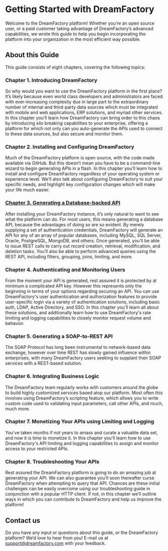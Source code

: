 # Getting Started with DreamFactory

Welcome to the DreamFactory platform! Whether you’re an open source user, or a paid customer taking advantage of DreamFactory’s advanced capabilities, we wrote this guide to help you begin incorporating the platform into your organization in the most efficient way possible.

## About this Guide

This guide consists of eight chapters, covering the following topics:

### Chapter 1. Introducing DreamFactory

So why would you want to use the DreamFactory platform in the first place? It’s likely because even world class developers and administrators are faced with ever-increasing complexity due in large part to the extraordinary number of internal and third-party data sources which must be integrated with mobile and web applications, ERP solutions, and myriad other services. In this chapter you’ll learn how DreamFactory can bring order to this chaos by introducing silo breaking capabilities to your enterprise, offering a platform for which not only can you auto-generate the APIs used to connect to these data sources, but also secure and monitor them. 

### Chapter 2. Installing and Configuring DreamFactory

Much of the DreamFactory platform is open source, with the code made available via GitHub. But this doesn’t mean you have to be a command-line wizard to begin generating APIs in a flash. In this chapter you’ll learn how to install and configure DreamFactory regardless of your operating system or experience level. We’ll also talk about configuring DreamFactory to suit your specific needs, and highlight key configuration changes which will make your life much easier.

### [Chapter 3. Generating a Database-backed API](docs/chapter03.md)

After installing your DreamFactory instance, it’s only natural to want to see what the platform can do. For most users, this means generating a database API, because the advantages of doing so are so evident. By merely supplying a set of authentication credentials, DreamFactory will generate an API for any of an array of popular databases, including MySQL, SQL Server, Oracle, PostgreSQL, MongoDB, and others. Once generated, you’ll be able to issue REST calls to carry out record creation, retrieval, modification, and deletion tasks. You’ll also be able to perform advanced queries using the REST API, including filters, grouping, joins, limiting, and more. 

### Chapter 4. Authenticating and Monitoring Users

From the moment your API is generated, rest assured it is protected by at minimum a complicated API key. However this represents only the beginning in terms of your options regarding securing an API. You can use DreamFactory's user authentication and authorization features to provide user-specific login via a variety of authentication solutions, including basic auth, LDAP, Active Directory, and SSO. In this chapter you'll learn all about these solutions, and additionally learn how to use DreamFactory's rate limiting and logging capabilities to closely monitor request volume and behavior.

### Chapter 5. Generating a SOAP-to-REST API

The SOAP Protocol has long been instrumental to network-based data exchange, however over time REST has slowly gained influence within enterprises, with many DreamFactory users seeking to supplant their SOAP services with a REST-based solution.

### Chapter 6. Integrating Business Logic

The DreamFactory team regularly works with customers around the globe to build highly customized services based atop our platform. Most often this involves using DreamFactory’s scripting feature, which allows you to write custom code used to validating input parameters, call other APIs, and much, much more.

### Chapter 7. Monetizing Your APIs using Limiting and Logging

You've taken months if not years to amass and curate a valuable data set, and now it is time to monetize it. In this chapter you'll learn how to use DreamFactory's API limiting and logging capabilities to assign and monitor access to your restricted APIs.

### Chapter 8. Troubleshooting Your APIs

Rest assured the DreamFactory platform is going to do an amazing job at generating your API. We can also guarantee you’ll soon thereafter curse DreamFactory when attempting to query that API. Chances are these initial challenges can be easily overcome using our troubleshooting guide in conjunction with a popular HTTP client. If not, in this chapter we’ll outline ways in which you can contribute to DreamFactory and help us improve the platform!

## Contact us

Do you have any input or questions about this guide, or the DreamFactory platform? We’d love to hear from you! E-mail us at support@dreamfactory.com with your feedback.
